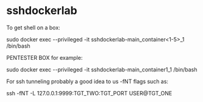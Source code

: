 # sshdockerlab


To get shell on a box:

sudo docker exec --privileged -it sshdockerlab-main_container<1-5>_1 /bin/bash

PENTESTER BOX for example:

sudo docker exec --privileged -it sshdockerlab-main_container1_1 /bin/bash

For ssh tunneling probably a good idea to us -fNT flags such as:

ssh -fNT -L 127.0.0.1:9999:TGT_TWO:TGT_PORT USER@TGT_ONE



